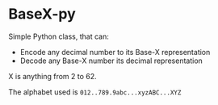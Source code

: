 # BaseX-py

Simple Python class, that can:

*   Encode any decimal number to its Base-X representation
*   Decode any Base-X number its decimal representation

X is anything from 2 to 62.

The alphabet used is ``012..789.9abc...xyzABC...XYZ``
            

